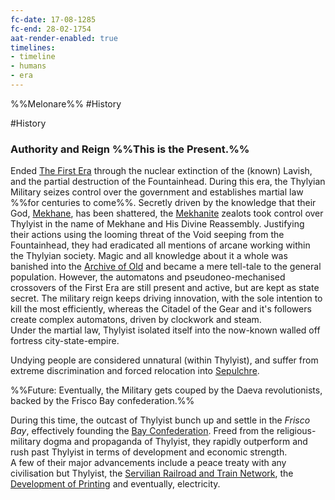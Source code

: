 ```yaml
---
fc-date: 17-08-1285
fc-end: 28-02-1754
aat-render-enabled: true
timelines:
- timeline
- humans
- era
---
```


%%Melonare%%
\#History

\#History

### Authority and Reign %%This is the Present.%%

Ended [The First Era](..\The%20First%20Era\The%20First%20Era.md) through the nuclear extinction of the (known) Lavish, and the partial destruction of the Fountainhead. 
During this era, the Thylyian Military seizes control over the government and establishes martial law %%for centuries to come%%. Secretly driven by the knowledge that their God, [Mekhane](..\..\..\Beings\Gods%20and%20Deities\Mekhane.md), has been shattered, the [Mekhanite](..\..\..\Groupings\Cults%20and%20Religions\Followers%20of%20Mekhane.md) zealots took control over Thylyist in the name of Mekhane and His Divine Reassembly. 
Justifying their actions using the looming threat of the Void seeping from the Fountainhead, they had eradicated all mentions of arcane working within the Thylyian society. 
Magic and all knowledge about it a whole was banished into the [Archive of Old](..\..\..\Realms\Utuw%20System\Schi\Servilia\Regions\Areas\Empire%20of%20Thylyist\Archive%20of%20Old.md) and became a mere tell-tale to the general population. 
However, the automatons and pseudoneo-mechanised crossovers of the First Era are still present and active, but are kept as state secret. 
The military reign keeps driving innovation, with the sole intention to kill the most efficiently, whereas the Citadel of the Gear and it's followers create complex automatons, driven by clockwork and steam.  
Under the martial law, Thylyist isolated itself into the now-known walled off fortress city-state-empire. 

Undying people are considered unnatural (within Thylyist), and suffer from extreme discrimination and forced relocation into [Sepulchre](..\..\..\Realms\Utuw%20System\Schi\Servilia\Regions\Ninth%20Forest\Sepulchre.md).

%%Future: Eventually, the Military gets couped by the Daeva revolutionists, backed by the Frisco Bay confederation.%%

During this time, the outcast of Thylyist bunch up and settle in the *Frisco Bay*, effectively founding the [Bay Confederation](..\..\..\Groupings\Frisco\Frisco%20Bay%20Confederation.md). Freed from the religious-military dogma and propaganda of Thylyist, they rapidly outperform and rush past Thylyist in terms of development and economic strength.  
A few of their major advancements include a peace treaty with any civilisation but Thylyist, the [Servilian Railroad and Train Network](..\..\..\Groupings\Organisations\Servilian%20Railroad%20and%20Train%20Network.md), the [Development of Printing](..\..\Technological%20Advancements\Development%20of%20Printing.md) and eventually, electricity.

